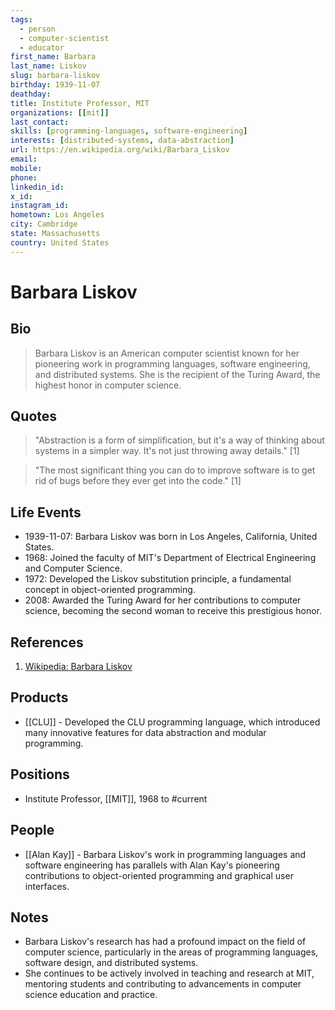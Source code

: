 ```yaml
---
tags:
  - person
  - computer-scientist
  - educator
first_name: Barbara
last_name: Liskov
slug: barbara-liskov
birthday: 1939-11-07
deathday: 
title: Institute Professor, MIT
organizations: [[mit]]
last_contact: 
skills: [programming-languages, software-engineering]
interests: [distributed-systems, data-abstraction]
url: https://en.wikipedia.org/wiki/Barbara_Liskov
email: 
mobile: 
phone: 
linkedin_id: 
x_id: 
instagram_id: 
hometown: Los Angeles
city: Cambridge
state: Massachusetts
country: United States
---
```


# Barbara Liskov

## Bio

> Barbara Liskov is an American computer scientist known for her pioneering work in programming languages, software engineering, and distributed systems. She is the recipient of the Turing Award, the highest honor in computer science.

## Quotes

> "Abstraction is a form of simplification, but it's a way of thinking about systems in a simpler way. It's not just throwing away details." [1]

> "The most significant thing you can do to improve software is to get rid of bugs before they ever get into the code." [1]

## Life Events

- 1939-11-07: Barbara Liskov was born in Los Angeles, California, United States.
- 1968: Joined the faculty of MIT's Department of Electrical Engineering and Computer Science.
- 1972: Developed the Liskov substitution principle, a fundamental concept in object-oriented programming.
- 2008: Awarded the Turing Award for her contributions to computer science, becoming the second woman to receive this prestigious honor.

## References

1. [Wikipedia: Barbara Liskov](https://en.wikipedia.org/wiki/Barbara_Liskov)

## Products

- [[CLU]] - Developed the CLU programming language, which introduced many innovative features for data abstraction and modular programming.

## Positions

- Institute Professor, [[MIT]], 1968 to #current

## People

- [[Alan Kay]] - Barbara Liskov's work in programming languages and software engineering has parallels with Alan Kay's pioneering contributions to object-oriented programming and graphical user interfaces.

## Notes

- Barbara Liskov's research has had a profound impact on the field of computer science, particularly in the areas of programming languages, software design, and distributed systems.
- She continues to be actively involved in teaching and research at MIT, mentoring students and contributing to advancements in computer science education and practice.

